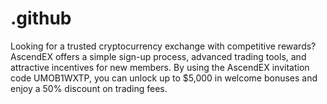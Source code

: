 # .github
Looking for a trusted cryptocurrency exchange with competitive rewards? AscendEX offers a simple sign-up process, advanced trading tools, and attractive incentives for new members. By using the AscendEX invitation code UMOB1WXTP, you can unlock up to $5,000 in welcome bonuses and enjoy a 50% discount on trading fees.

